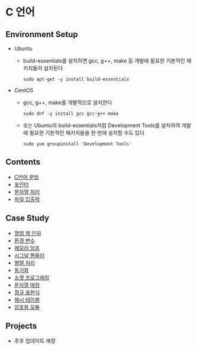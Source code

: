 # C 언어

## Environment Setup

- Ubuntu

    - build-essentials를 설치하면 gcc, g++, make 등 개발에 필요한 기본적인 패키지들이 설치된다

        ```
        sudo apt-get -y install build-essentials
        ```

- CentOS

    - gcc, g++, make를 개별적으로 설치한다

        ```
        sudo dnf -y install gcc gcc-g++ make
        ```

    - 또는 Ubuntu의 build-essentials처럼 Development Tools를 설치하여 개발에 필요한 기본적인 패키지들을 한 번에 설치할 수도 있다

        ```
        sudo yum groupinstall 'Development Tools'
        ```

## Contents

- [C언어 문법](basics/grammar.md)
- [포인터](basics/pointer.md)
- [문자열 처리](basics/string.md)
- [파일 입출력](basics/file_io.md)

## Case Study

- [명령 행 인자](case_study/command-line_argument.md)
- [환경 변수](case_study/env_variable.md)
- [메모리 덤프](case_study/memory_dump.md)
- [시그널 핸들러](case_study/signal.md)
- [병렬 처리](case_study/parallel.md)
- [동기화](case_study/sync.md)
- [소켓 프로그래밍](case_study/socket.md)
- [문자열 매칭](case_study/string_match.md)
- [정규 표현식](case_study/regex.md)
- [해시 테이블](case_study/hash.md)
- [암호화 모듈](case_study/crypto.md)

## Projects

- 추후 업데이트 예정
